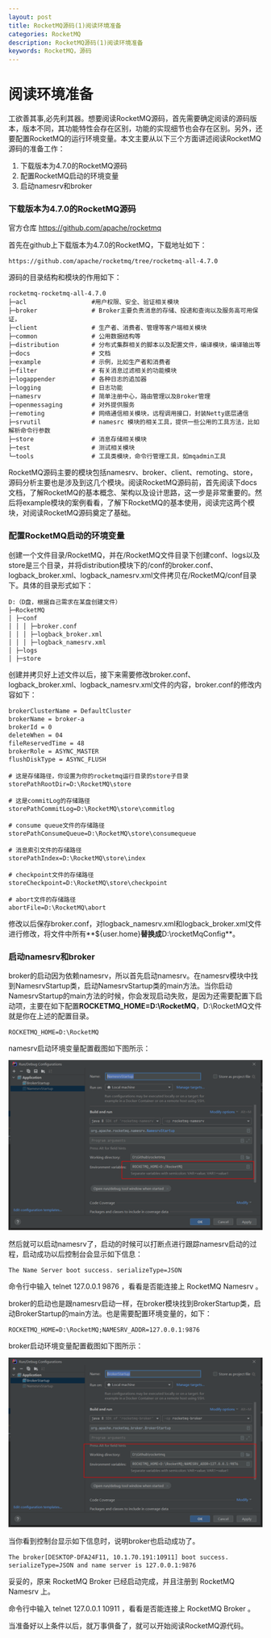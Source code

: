 ```yaml
---
layout: post
title: RocketMQ源码(1)阅读环境准备
categories: RocketMQ
description: RocketMQ源码(1)阅读环境准备
keywords: RocketMQ，源码
---
```


# 阅读环境准备

工欲善其事,必先利其器。想要阅读RocketMQ源码，首先需要确定阅读的源码版本，版本不同，其功能特性会存在区别，功能的实现细节也会存在区别。另外，还要配置RocketMQ的运行环境变量。本文主要从以下三个方面讲述阅读RocketMQ源码的准备工作：

1. 下载版本为4.7.0的RocketMQ源码
2. 配置RocketMQ启动的环境变量
3. 启动namesrv和broker

### 下载版本为4.7.0的RocketMQ源码

官方仓库 https://github.com/apache/rocketmq

首先在github上下载版本为4.7.0的RocketMQ，下载地址如下：

```text
https://github.com/apache/rocketmq/tree/rocketmq-all-4.7.0
```

源码的目录结构和模块的作用如下：

```text
rocketmq-rocketmq-all-4.7.0
├─acl                  #用户权限、安全、验证相关模块
├─broker               # Broker主要负责消息的存储、投递和查询以及服务高可用保证，
├─client               # 生产者、消费者、管理等客户端相关模块
├─common               # 公用数据结构等
├─distribution         # 分布式集群相关的脚本以及配置文件，编译模块，编译输出等
├─docs                 # 文档
├─example              # 示例，比如生产者和消费者
├─filter               # 有关消息过滤相关的功能模块
├─logappender          # 各种日志的追加器
├─logging              # 日志功能
├─namesrv              # 简单注册中心，路由管理以及Broker管理
├─openmessaging        # 对外提供服务
├─remoting             # 网络通信相关模块，远程调用接口，封装Netty底层通信
├─srvutil              # namesrc 模块的相关工具，提供一些公用的工具方法，比如解析命令行参数
├─store                # 消息存储相关模块
├─test                 # 测试相关模块
└─tools                # 工具类模块，命令行管理工具，如mqadmin工具
```

RocketMQ源码主要的模块包括namesrv、broker、client、remoting、store，源码分析主要也是涉及到这几个模块。阅读RocketMQ源码前，首先阅读下docs文档，了解RocketMQ的基本概念、架构以及设计思路，这一步是非常重要的。然后将example模块的案例看看，了解下RocketMQ的基本使用，阅读完这两个模块，对阅读RocketMQ源码奠定了基础。

### 配置RocketMQ启动的环境变量

创建一个文件目录/RocketMQ，并在/RocketMQ文件目录下创建conf、logs以及store是三个目录，并将distribution模块下的/conf的broker.conf、logback_broker.xml、logback_namesrv.xml文件拷贝在/RocketMQ/conf目录下。具体的目录形式如下：

```text
D:（D盘，根据自己需求在某盘创建文件）
├─RocketMQ                  
│ ├─conf
│ │ │ ├─broker.conf
│ │ │ ├─logback_broker.xml
│ │ │ ├─logback_namesrv.xml
│ ├─logs
│ ├─store
```

创建并拷贝好上述文件以后，接下来需要修改broker.conf、logback_broker.xml、logback_namesrv.xml文件的内容，broker.conf的修改内容如下：

```text
brokerClusterName = DefaultCluster
brokerName = broker-a
brokerId = 0
deleteWhen = 04
fileReservedTime = 48
brokerRole = ASYNC_MASTER
flushDiskType = ASYNC_FLUSH

# 这是存储路径，你设置为你的rocketmq运行目录的store子目录
storePathRootDir=D:\RocketMQ\store

# 这是commitLog的存储路径
storePathCommitLog=D:\RocketMQ\store\commitlog

# consume queue文件的存储路径
storePathConsumeQueue=D:\RocketMQ\store\consumequeue

# 消息索引文件的存储路径
storePathIndex=D:\RocketMQ\store\index

# checkpoint文件的存储路径
storeCheckpoint=D:\RocketMQ\store\checkpoint

# abort文件的存储路径
abortFile=D:\RocketMQ\abort
```

修改以后保存broker.conf，对logback_namesrv.xml和logback_broker.xml文件进行修改，将文件中所有**${user.home}**替换成**D:\rocketMqConfig**。

### 启动namesrv和broker

broker的启动因为依赖namesrv，所以首先启动namesrv。在namesrv模块中找到NamesrvStartup类，启动NamesrvStartup类的main方法。当你启动NamesrvStartup的main方法的时候，你会发现启动失败，是因为还需要配置下启动项，主要在如下配置**ROCKETMQ_HOME=D:\RocketMQ**，D:\RocketMQ文件就是你在上述的配置目录。

```text
ROCKETMQ_HOME=D:\RocketMQ
```

namesrv启动环境变量配置截图如下图所示：

![NamesrvStartup](/images/posts/rocketmq/NamesrvStartup.png)

然后就可以启动namesrv了，启动的时候可以打断点进行跟踪namesrv启动的过程，启动成功以后控制台会显示如下信息：

```text
The Name Server boot success. serializeType=JSON
```

命令行中输入 telnet 127.0.0.1 9876 ，看看是否能连接上 RocketMQ Namesrv 。

broker的启动也是跟namesrv启动一样，在broker模块找到BrokerStartup类，启动BrokerStartup的main方法。也是需要配置环境变量的，如下：

```text
ROCKETMQ_HOME=D:\RocketMQ;NAMESRV_ADDR=127.0.0.1:9876
```

broker启动环境变量配置截图如下图所示：

![BrokerStartup](/images/posts/rocketmq/BrokerStartup.png)

当你看到控制台显示如下信息时，说明broker也启动成功了。

```text
The broker[DESKTOP-DFA24F11, 10.1.70.191:10911] boot success. serializeType=JSON and name server is 127.0.0.1:9876
```

妥妥的，原来 RocketMQ Broker 已经启动完成，并且注册到 RocketMQ Namesrv 上。

命令行中输入 telnet 127.0.0.1 10911 ，看看是否能连接上 RocketMQ Broker 。

当准备好以上条件以后，就万事俱备了，就可以开始阅读RocketMQ源代码。
